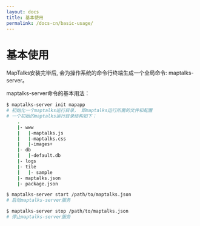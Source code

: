 ```yaml
---
layout: docs
title: 基本使用
permalink: /docs-cn/basic-usage/
---
```


# 基本使用

MapTalks安装完毕后, 会为操作系统的命令行终端生成一个全局命令: maptalks-server。

maptalks-server命令的基本用法：

```bash
$ maptalks-server init mapapp
# 初始化一个maptalks运行目录， 即maptalks运行所需的文件和配置
# 一个初始的maptalks运行目录结构如下：
    .
    |- www
    |   |-maptalks.js
    |   |-maptalks.css
    |   |-images+
    |- db
    |   |-default.db
    |- logs    
    |- tile
    |   |- sample
    |- maptalks.json
    |- package.json
```

```bash
$ maptalks-server start /path/to/maptalks.json
# 启动maptalks-server服务

$ maptalks-server stop /path/to/maptalks.json
# 停止maptalks-server服务

```

